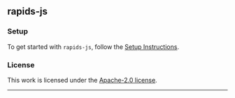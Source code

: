 ## rapids-js

### Setup

To get started with `rapids-js`, follow the [Setup Instructions](docs/setup.md).

### License

This work is licensed under the [Apache-2.0 license](./LICENSE).

---

